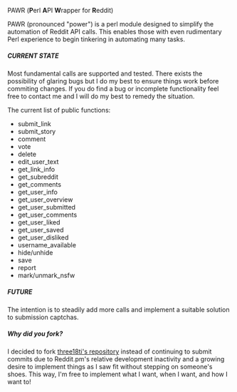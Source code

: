PAWR (**P**erl **A**PI **W**rapper for **R**eddit)

PAWR (pronounced "power") is a perl module designed to simplify the automation of Reddit API calls. This enables those with even rudimentary Perl experience to begin tinkering in automating many tasks.

##### CURRENT STATE

Most fundamental calls are supported and tested. There exists the possibility of glaring bugs but I do my best to ensure things work before commiting changes. If you do find a bug or incomplete functionality feel free to contact me and I will do my best to remedy the situation. 


The current list of public functions:

+ submit_link
+ submit_story
+ comment
+ vote
+ delete
+ edit_user_text
+ get_link_info
+ get_subreddit
+ get_comments
+ get_user_info
+ get_user_overview
+ get_user_submitted
+ get_user_comments
+ get_user_liked
+ get_user_saved
+ get_user_disliked
+ username_available
+ hide/unhide
+ save
+ report
+ mark/unmark_nsfw



##### FUTURE

The intention is to steadily add more calls and implement a suitable solution to submission captchas.



##### Why did you fork?

I decided to fork [three18ti's repository](https://github.com/three18ti/Reddit.pm) instead of continuing to submit commits due to Reddit.pm's relative development inactivity and a growing desire to implement things as I saw fit without stepping on someone's shoes. This way, I'm free to implement what I want, when I want, and how I want to! 
